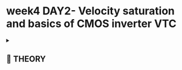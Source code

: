 # week4 DAY2- Velocity saturation and basics of CMOS inverter VTC

<details>
<summary><h2> 🌟 THEORY </h2> </summary>
